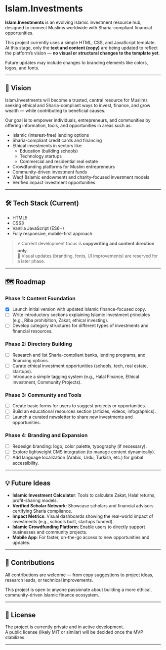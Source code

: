 # Islam.Investments

**Islam.Investments** is an evolving Islamic investment resource hub, designed to connect Muslims worldwide with Sharia-compliant financial opportunities.  

This project currently uses a simple HTML, CSS, and JavaScript template.  
At this stage, only the **text and content (copy)** are being updated to reflect the platform’s vision — **no visual or structural changes to the template yet**.

Future updates may include changes to branding elements like colors, logos, and fonts.

---

## 🌟 Vision

Islam.Investments will become a trusted, central resource for Muslims seeking ethical and Sharia-compliant ways to invest, finance, and grow wealth — while contributing to beneficial causes.  

Our goal is to empower individuals, entrepreneurs, and communities by offering information, tools, and opportunities in areas such as:

- Islamic (interest-free) lending options
- Sharia-compliant credit cards and financing
- Ethical investments in sectors like:
  - Education (building schools)
  - Technology startups
  - Commercial and residential real estate
- Crowdfunding platforms for Muslim entrepreneurs
- Community-driven investment funds
- Waqf (Islamic endowment) and charity-focused investment models
- Verified impact investment opportunities

---

## 🛠️ Tech Stack (Current)

- HTML5
- CSS3
- Vanilla JavaScript (ES6+)
- Fully responsive, mobile-first approach

> ⚡ Current development focus is **copywriting and content direction only**.  
> 🎨 Visual updates (branding, fonts, UI improvements) are reserved for a later phase.

---

## 🗺️ Roadmap

### Phase 1: Content Foundation
- [x] Launch initial version with updated Islamic finance-focused copy.
- [ ] Write introductory sections explaining Islamic investment principles (e.g., Riba prohibition, Zakat, ethical investing).
- [ ] Develop category structures for different types of investments and financial resources.

### Phase 2: Directory Building
- [ ] Research and list Sharia-compliant banks, lending programs, and financing options.
- [ ] Curate ethical investment opportunities (schools, tech, real estate, startups).
- [ ] Introduce a simple tagging system (e.g., Halal Finance, Ethical Investment, Community Projects).

### Phase 3: Community and Tools
- [ ] Create basic forms for users to suggest projects or opportunities.
- [ ] Build an educational resources section (articles, videos, infographics).
- [ ] Launch a curated newsletter to share new investments and opportunities.

### Phase 4: Branding and Expansion
- [ ] Redesign branding: logo, color palette, typography (if necessary).
- [ ] Explore lightweight CMS integration (to manage content dynamically).
- [ ] Add language localization (Arabic, Urdu, Turkish, etc.) for global accessibility.

---

## 💡 Future Ideas

- **Islamic Investment Calculator**: Tools to calculate Zakat, Halal returns, profit-sharing models.
- **Verified Scholar Network**: Showcase scholars and financial advisors certifying Sharia compliance.
- **Impact Metrics**: Visual dashboards showing the real-world impact of investments (e.g., schools built, startups funded).
- **Islamic Crowdfunding Platform**: Enable users to directly support businesses and community projects.
- **Mobile App**: For faster, on-the-go access to new opportunities and updates.

---

## 🤝 Contributions

All contributions are welcome — from copy suggestions to project ideas, research leads, or technical improvements.  

This project is open to anyone passionate about building a more ethical, community-driven Islamic finance ecosystem.

---

## 📜 License

The project is currently private and in active development.  
A public license (likely MIT or similar) will be decided once the MVP stabilizes.

---